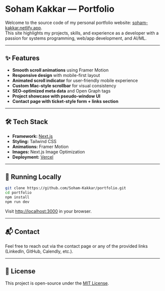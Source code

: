 # Soham Kakkar — Portfolio

Welcome to the source code of my personal portfolio website: [soham-kakkar.netlify.app](https://sohamkakkar.vercel.app/).  
This site highlights my projects, skills, and experience as a developer with a passion for systems programming, web/app development, and AI/ML.

---

## ✨ Features

- **Smooth scroll animations** using Framer Motion  
- **Responsive design** with mobile-first layout  
- **Animated scroll indicator** for user-friendly mobile experience  
- **Custom Mac-style scrollbar** for visual consistency  
- **SEO-optimized meta data** and Open Graph tags  
- **Project showcase with pseudo-window UI**  
- **Contact page with ticket-style form + links section**  

---

## 🛠️ Tech Stack

- **Framework:** [Next.js](https://nextjs.org/)  
- **Styling:** Tailwind CSS  
- **Animations:** Framer Motion  
- **Images:** Next.js Image Optimization  
- **Deployment:** [Vercel](https://vercel.com)  

---

## 🚀 Running Locally

```bash
git clone https://github.com/Soham-Kakkar/portfolio.git
cd portfolio
npm install
npm run dev
```

Visit [http://localhost:3000](http://localhost:3000) in your browser.

---

## 📬 Contact

Feel free to reach out via the contact page or any of the provided links (LinkedIn, GitHub, Calendly, etc.).

---

## 📘 License

This project is open-source under the [MIT License](LICENSE).
